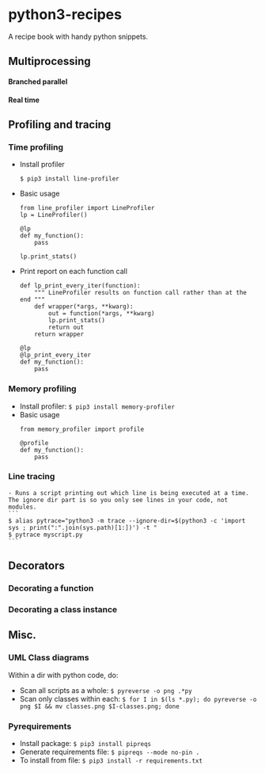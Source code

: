 # python3-recipes  
A recipe book with handy python snippets.  

## Multiprocessing  
#### Branched parallel  
#### Real time  

## Profiling and tracing  
### Time profiling   
- Install profiler  
    ```  
    $ pip3 install line-profiler   
    ```  
- Basic usage  
    ```  
    from line_profiler import LineProfiler  
    lp = LineProfiler()  

    @lp  
    def my_function():  
        pass  
  
    lp.print_stats()  
    ```  
- Print report on each function call  
    ```  
    def lp_print_every_iter(function):
        """ LineProfiler results on function call rather than at the end """
        def wrapper(*args, **kwarg):
            out = function(*args, **kwarg)
            lp.print_stats()
            return out
        return wrapper

    @lp
    @lp_print_every_iter
    def my_function():
        pass
    ``` 
### Memory profiling  
- Install profiler: `$ pip3 install memory-profiler`
- Basic usage
    ```
    from memory_profiler import profile  

    @profile  
    def my_function():  
        pass  
    ```

### Line tracing  
    - Runs a script printing out which line is being executed at a time. The ignore dir part is so you only see lines in your code, not modules.
    ```
    $ alias pytrace="python3 -m trace --ignore-dir=$(python3 -c 'import sys ; print(":".join(sys.path)[1:])') -t "
    $ pytrace myscript.py
    ```
    
## Decorators  
### Decorating a function  
### Decorating a class instance  


## Misc.  
### UML Class diagrams  
Within a dir with python code, do:  
- Scan all scripts as a whole: `$ pyreverse -o png .*py`  
- Scan only classes within each: `$ for I in $(ls *.py); do pyreverse -o png $I && mv classes.png $I-classes.png; done`  

### Pyrequirements  
- Install package: `$ pip3 install pipreqs`  
- Generate requirements file: `$ pipreqs --mode no-pin .`   
- To install from file: `$ pip3 install -r requirements.txt`  
